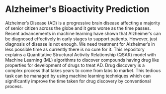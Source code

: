 # Alzheimer's Bioactivity Prediction

Alzheimer’s Disease (AD) is a progressive brain disease affecting a majority of senior citizen across the globe and it gets worse as the time passes. Recent advancements in machine learning have shown that Alzheimer’s can be diagnosed effectively in early stages to support patients. However, just diagnosis of disease is not enough. We need treatment for Alzheimer’s in less possible time as currently there is no cure for it. This repository explains a Quantitative Structural Activity Relationship (QSAR) model with Machine Learning (ML) algorithms to discover compounds having drug like properties for development of drugs to treat AD. Drug discovery is a complex process that takes years to come from labs to market. This tedious task can be managed by using machine learning techniques which can significantly improve the time taken for drug discovery by conventional process. 
